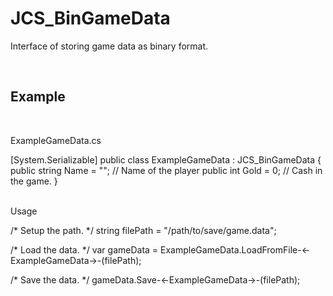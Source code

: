 <!--
   - $File: JCS_BinGameData.html $
   - $Date: 2018-10-01 03:03:59 $
   - $Revision: $
   - $Creator: Jen-Chieh Shen $
   - $Notice: See LICENSE.txt for modification and distribution information
   -                   Copyright © 2018 by Shen, Jen-Chieh $
-->


<div id="content-header">
  <h1>JCS_BinGameData</h1>
</div>

<p>
  Interface of storing game data as binary format.
</p>


<br/>
<h2>Example</h2>
<br/>

<p>ExampleGameData.cs</p>
<div class="code-block">
  [System.Serializable]
  public class ExampleGameData : JCS_BinGameData {
      public string Name = "";  // Name of the player
      public int Gold = 0;      // Cash in the game.
  }
  
</div>

<br/>

<p>Usage</p>
<div class="code-block">
  /* Setup the path. */
  string filePath = "/path/to/save/game.data";
  
  /* Load the data. */
  var gameData = ExampleGameData.LoadFromFile-<-ExampleGameData->-(filePath);

  /* Save the data. */
  gameData.Save-<-ExampleGameData->-(filePath);

</div>

